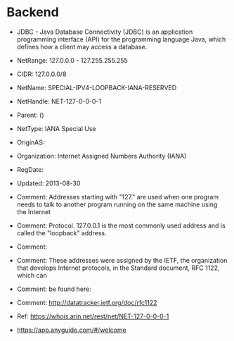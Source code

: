 # Backend

 * JDBC - Java Database Connectivity (JDBC) is an application programming interface (API) for the programming language Java, which defines how a client may access a database. 
 

 * NetRange:       127.0.0.0 - 127.255.255.255
 * CIDR:           127.0.0.0/8
 * NetName:        SPECIAL-IPV4-LOOPBACK-IANA-RESERVED
 * NetHandle:      NET-127-0-0-0-1
 * Parent:          ()
 * NetType:        IANA Special Use
 * OriginAS:       
 * Organization:   Internet Assigned Numbers Authority (IANA)
 * RegDate:        
 * Updated:        2013-08-30
 * Comment:        Addresses starting with "127." are used when one program needs to talk to another program running on the same machine using the Internet 
 * Comment:        Protocol.  127.0.0.1 is the most commonly used address and is called the "loopback" address.
 * Comment:        
 * Comment:        These addresses were assigned by the IETF, the organization that develops Internet protocols, in the   Standard document, RFC 1122, which can  
 * Comment:        be found here:
 * Comment:        http://datatracker.ietf.org/doc/rfc1122
 * Ref:            https://whois.arin.net/rest/net/NET-127-0-0-0-1

 * https://app.anyguide.com/#/welcome
